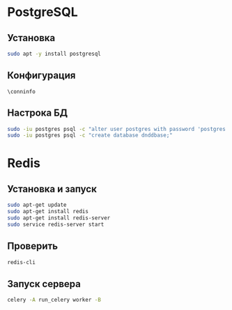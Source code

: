 # PostgreSQL
## Установка
``` bash
sudo apt -y install postgresql
```
## Конфигурация
```
\conninfo
```
## Настрока БД
``` bash
sudo -iu postgres psql -c "alter user postgres with password 'postgres';"
sudo -iu postgres psql -c "create database dnddbase;"
```
# Redis
## Установка и запуск
``` bash
sudo apt-get update
sudo apt-get install redis
sudo apt-get install redis-server
sudo service redis-server start
```
## Проверить
``` bash
redis-cli
```
## Запуск сервера
``` bash
celery -A run_celery worker -B
```